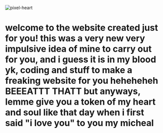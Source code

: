 ![pixel-heart](https://github.com/user-attachments/assets/0d415b8f-18ac-4077-b196-aad18dfc7150)
<html>
  <head>
    <title> Hello my love </title>
  </head>
  <body>
    <h1> welcome to the website created just for you!
    this was a very new very impulsive idea of mine to carry out for you, and i guess it is in my blood yk, coding and stuff to make a freaking website for you heheheheh BEEEATTT THATT but anyways, lemme give you a token of my heart and soul like that day when i first said "i love you" to you my micheal</h1>

  </body>
<html>
